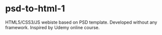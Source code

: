 # psd-to-html-1

HTML5/CSS3/JS webiste based on PSD template. Developed without any framework. Inspired by Udemy online course.
